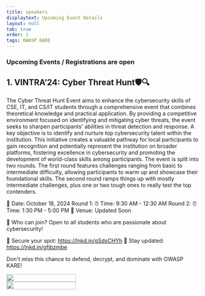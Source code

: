 ```yaml
---
title: speakers
displaytext: Upcoming Event Details 
layout: null
tab: true
order: 1
tags: OWASP KARE
---
```


### Upcoming Events / Registrations are open 

## 1. VINTRA’24: Cyber Threat Hunt🛡️🔍
The Cyber Threat Hunt Event aims to enhance the cybersecurity skills of CSE, IT, and CS/IT students through a comprehensive event that combines theoretical knowledge and practical application. By providing a competitive environment focused on identifying and mitigating cyber threats, the event seeks to sharpen participants' abilities in threat detection and response. A key objective is to identify and nurture top cybersecurity talent within the institution. This initiative creates a valuable pathway for local participants to gain recognition and potentially represent the institution on broader platforms, fostering excellence in cybersecurity and promoting the development of world-class skills among participants.
The event is split into two rounds. The first round features challenges ranging from basic to intermediate difficulty, allowing participants to warm up and showcase their foundational skills. The second round ramps things up with mostly intermediate challenges, plus one or two tough ones to really test the top contenders.


📅 Date: October 18, 2024
Round 1:
⏰ Time: 9:30 AM - 12:30 AM
Round 2:
⏰ Time: 1:30 PM - 5:00 PM
📍 Venue: Updated Soon

👥 Who can join?
Open to all students who are passionate about cybersecurity! 

🔗 Secure your spot: https://lnkd.in/gSdsCHYh
💬 Stay updated: https://lnkd.in/gfjbzmbe

Don't miss this chance to defend, decrypt, and dominate with OWASP KARE! 
<div style="display: flex; justify-content: space-between;">
  <img src="" style="width: 60%; margin-right: 10%;">
</div>

<div style="display: flex; justify-content: space-between;">
  <img src="" style="width: 60%; margin-right: 10%;">
</div>

